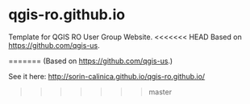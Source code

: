 qgis-ro.github.io
=================

Template for QGIS RO User Group Website.
<<<<<<< HEAD
Based on https://github.com/qgis-us.

=======
(Based on https://github.com/qgis-us.)

See it here: http://sorin-calinica.github.io/qgis-ro.github.io/
>>>>>>> master
